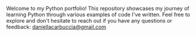 Welcome to my Python portfolio! This repository showcases my journey of learning Python through various examples of code I've written. Feel free to explore and don't hesitate to reach out if you have any questions or feedback: daniellacarbuccia@gmail.com
